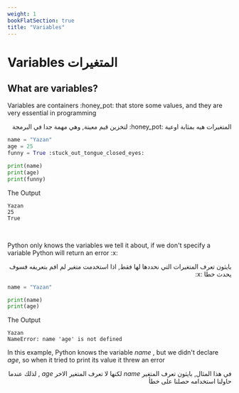 ```yaml
---
weight: 1
bookFlatSection: true
title: "Variables"
---
```


# Variables المتغيرات

## What are variables?
<p>
  Variables are containers :honey_pot: that store some values, and they are very essential
  in programming
</p>
<p style="direction: rtl">
  المتغيرات هيه بمثابة اوعية :honey_pot: لتخزين قيم معينة, وهي مهمة جدا في البرمجة
</p>

```python
name = "Yazan"
age = 25
funny = True :stuck_out_tongue_closed_eyes:

print(name)
print(age)
print(funny)
```
The Output
```
Yazan
25
True
```
<br>
<p>Python only knows the variables we tell it about, if we don't specify a variable Python will return an error :x:</p>
<p style="direction: rtl"> بايثون تعرف المتغيرات التي نحددها لها فقط, اذا استخدمت متغير لم افم بتعريفه فسوف يحدث خطا :x:</p>
 
```python
name = "Yazan"

print(name)
print(age)
```
The Output
```
Yazan
NameError: name 'age' is not defined
```

<p>In this example, Python knows the variable <em>name</em> , but we didn't declare <em>age</em>, so when it tried to print its value it threw an error</p>
<p style="direction: rtl">
  في هذا المثال, بايثون تعرف المتغير <em>name</em> لكنها لا تعرف المتغير الاخر <em>age</em>  , لذلك عندما حاولنا استخدامه حصلنا على خطأ
</p> 

